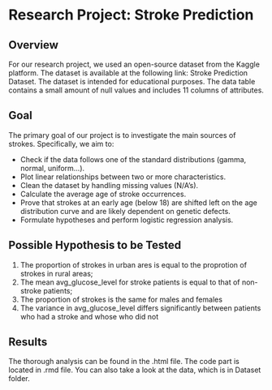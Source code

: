 # Research Project: Stroke Prediction

## Overview
For our research project, we used an open-source dataset from the Kaggle platform. The dataset is available at the following link: Stroke Prediction Dataset. The dataset is intended for educational purposes. The data table contains a small amount of null values and includes 11 columns of attributes.

## Goal
The primary goal of our project is to investigate the main sources of strokes. Specifically, we aim to:
- Check if the data follows one of the standard distributions (gamma, normal, uniform...).
- Plot linear relationships between two or more characteristics.
- Clean the dataset by handling missing values (N/A’s).
- Calculate the average age of stroke occurrences.
- Prove that strokes at an early age (below 18) are shifted left on the age distribution curve and are likely dependent on genetic defects.
- Formulate hypotheses and perform logistic regression analysis.

## Possible Hypothesis to be Tested
1. The proportion of strokes in urban ares is equal to the proprotion of strokes in rural areas;
2. The mean avg_glucose_level for stroke patients is equal to that of non-stroke patients;
3. The proportion of strokes is the same for males and females
4. The variance in avg_glucose_level differs significantly between patients who had a stroke and whose who did not

## Results
The thorough analysis can be found in the .html file. The code part is located in .rmd file. You can also take a look at the data, which is in Dataset folder.
